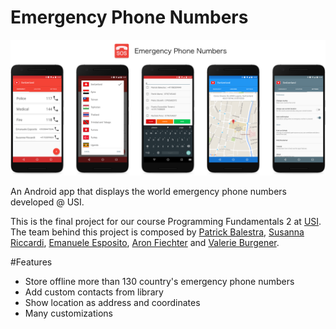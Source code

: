 # Emergency Phone Numbers
![](Resources/header.png)

An Android app that displays the world emergency phone numbers developed @ USI.

This is the final project for our course Programming Fundamentals 2 at [USI](http://www.inf.usi.ch).
The team behind this project is composed by [Patrick Balestra](https://github.com/BalestraPatrick), [Susanna Riccardi](https://github.com/SusannaRiccardi), [Emanuele Esposito](https://github.com/esposem), [Aron Fiechter](https://github.com/Spyridox) and [Valerie Burgener](https://github.com/Shelyo).

#Features
- Store offline more than 130 country's emergency phone numbers
- Add custom contacts from library
- Show location as address and coordinates
- Many customizations